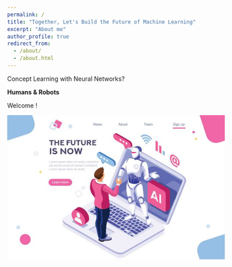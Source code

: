 ```yaml
---
permalink: /
title: "Together, Let's Build the Future of Machine Learning"
excerpt: "About me"
author_profile: true
redirect_from: 
  - /about/
  - /about.html
---
```


Concept Learning with Neural Networks?


**Humans & Robots**

Welcome !

![future](images/future.jpg)


